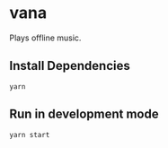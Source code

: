 # vana
Plays offline music.

## Install Dependencies
```
yarn
```
## Run in development mode
```
yarn start
```

